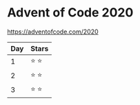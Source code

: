 # Advent of Code 2020

https://adventofcode.com/2020


Day | Stars
----|----
  1 | &#x2B50; &#x2B50;
  2 | &#x2B50; &#x2B50;
  3 | &#x2B50; &#x2B50;
